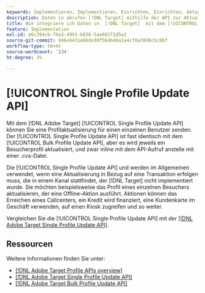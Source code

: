 ```yaml
---
keywords: Implementieren, Implementieren, Einrichten, Einrichten, Aktualisierung einzelner Profile
description: Daten in abrufen [!DNL Target] mithilfe der API zur Aktualisierung von einzelnen Profilen.
title: Wie integriere ich Daten in  [!DNL Target]  mit dem [!UICONTROL Single Profile Update API]?
feature: Implementation
exl-id: e6c394cb-74a3-4991-b656-5ae601f2d5e2
source-git-commit: 946e9431e6bde30f564b4ba1a4cf0a78d8c5c6bf
workflow-type: tm+mt
source-wordcount: '134'
ht-degree: 3%

---
```


# [!UICONTROL Single Profile Update API]

Mit dem [!DNL Adobe Target] [!UICONTROL Single Profile Update API] können Sie eine Profilaktualisierung für einen einzelnen Benutzer senden. Der [!UICONTROL Single Profile Update API] ist fast identisch mit dem [!UICONTROL Bulk Profile Update API], aber es wird jeweils ein Besucherprofil aktualisiert, und zwar inline mit dem API-Aufruf anstelle mit einer .cvs-Datei.

Die [!UICONTROL Single Profile Update API] und werden im Allgemeinen verwendet, wenn eine Aktualisierung in Bezug auf eine Transaktion erfolgen muss, die in einem Kanal stattfindet, der [!DNL Target] nicht implementiert wurde. Sie möchten beispielsweise das Profil eines einzelnen Besuchers aktualisieren, der eine Offline-Aktion ausführt. Aktionen können das Erreichen eines Callcenters, ein Kredit wird finanziert, eine Kundenkarte im Geschäft verwenden, auf einen Kiosk zugreifen und so weiter.

Vergleichen Sie die [!UICONTROL Single Profile Update API] mit der [[!DNL Adobe Target Single Profile Update API]](/help/dev/administer/profile-api/profile-single-api.md).

## Ressourcen

Weitere Informationen finden Sie unter:

* [[!DNL Adobe Target Profile APIs overview]](/help/dev/administer/profile-api/profile-api-overview.md)
* [[!DNL Adobe Target Single Profile Update API]](/help/dev/administer/profile-api/profile-single-api.md)
* [[!DNL Adobe Target Bulk Profile Update API]](/help/dev/administer/profile-api/profile-bulk-api.md)
